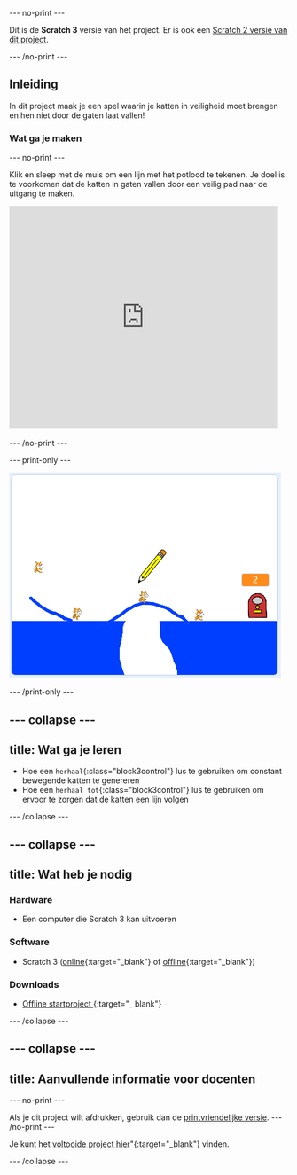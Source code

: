 --- no-print ---

Dit is de **Scratch 3** versie van het project. Er is ook een [Scratch 2 versie van dit project](https://projects.raspberrypi.org/en/projects/cats-scratch2).

--- /no-print ---

## Inleiding

In dit project maak je een spel waarin je katten in veiligheid moet brengen en hen niet door de gaten laat vallen!

### Wat ga je maken

--- no-print ---

Klik en sleep met de muis om een lijn met het potlood te tekenen. Je doel is te voorkomen dat de katten in gaten vallen door een veilig pad naar de uitgang te maken.

<div class="scratch-preview">
  <iframe allowtransparency="true" width="485" height="402" src="https://scratch.mit.edu/projects/embed/253667883/?autostart=false" frameborder="0" scrolling="no"></iframe>
</div>

--- /no-print ---

--- print-only ---

![Katten voltooid](images/cats-finished.png)

--- /print-only ---

--- collapse ---
---
title: Wat ga je leren
---
+ Hoe een `herhaal`{:class="block3control"} lus te gebruiken om constant bewegende katten te genereren
+ Hoe een `herhaal tot`{:class="block3control"} lus te gebruiken om ervoor te zorgen dat de katten een lijn volgen

--- /collapse ---

--- collapse ---
---
title: Wat heb je nodig
---
### Hardware

+ Een computer die Scratch 3 kan uitvoeren

### Software

+ Scratch 3 ([online](http://rpf.io/scratchon){:target="_blank"} of [offline](http://rpf.io/scratchoff){:target="_blank"})

### Downloads

+ [ Offline startproject ](http://rpf.io/p/nl-NL/cats-go){:target="_ blank"}

--- /collapse ---

--- collapse ---
---
title: Aanvullende informatie voor docenten
---
--- no-print ---

Als je dit project wilt afdrukken, gebruik dan de [printvriendelijke versie](https://projects.raspberrypi.org/nl-NL/projects/cats/print). --- /no-print ---

Je kunt het [voltooide project hier](http://rpf.io/p/nl-NL/cats-get)"{:target="_blank"} vinden.

--- /collapse ---